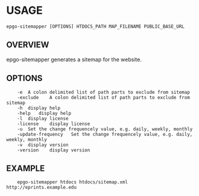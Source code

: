 
# USAGE

    epgo-sitemapper [OPTIONS] HTDOCS_PATH MAP_FILENAME PUBLIC_BASE_URL

## OVERVIEW

epgo-sitemapper generates a sitemap for the website.

## OPTIONS

```
	-e	A colon delimited list of path parts to exclude from sitemap
	-exclude	A colon delimited list of path parts to exclude from sitemap
	-h	display help
	-help	display help
	-l	display license
	-license	display license
	-u	Set the change frequencely value, e.g. daily, weekly, monthly
	-update-frequency	Set the change frequencely value, e.g. daily, weekly, monthly
	-v	display version
	-version	display version
```

## EXAMPLE

```
    epgo-sitemapper htdocs htdocs/sitemap.xml http://eprints.example.edu
```

